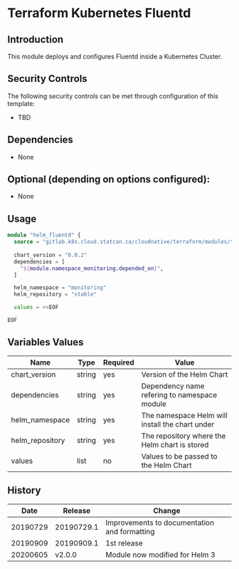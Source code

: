 # Terraform Kubernetes Fluentd

## Introduction

This module deploys and configures Fluentd inside a Kubernetes Cluster.

## Security Controls

The following security controls can be met through configuration of this template:

* TBD

## Dependencies

* None

## Optional (depending on options configured):

* None

## Usage

```terraform
module "helm_fluentd" {
  source = "gitlab.k8s.cloud.statcan.ca/cloudnative/terraform/modules/terraform-kubernetes-fluentd?ref=20190909.1"
  
  chart_version = "0.0.2"
  dependencies = [
    "${module.namespace_monitoring.depended_on}",
  ]

  helm_namespace = "monitoring"
  helm_repository = "stable"

  values = <<EOF

EOF
```

## Variables Values

| Name                 | Type   | Required | Value                                               |
| -------------------- | ------ | -------- | --------------------------------------------------- |
| chart_version        | string | yes      | Version of the Helm Chart                           |
| dependencies         | string | yes      | Dependency name refering to namespace module        |
| helm_namespace       | string | yes      | The namespace Helm will install the chart under     |
| helm_repository      | string | yes      | The repository where the Helm chart is stored       |
| values               | list   | no       | Values to be passed to the Helm Chart               |

## History

| Date     | Release    | Change                                                     |
| -------- | ---------- | ---------------------------------------------------------- |
| 20190729 | 20190729.1 | Improvements to documentation and formatting               |
| 20190909 | 20190909.1 | 1st release                                                |
| 20200605 | v2.0.0     | Module now modified for Helm 3                             |